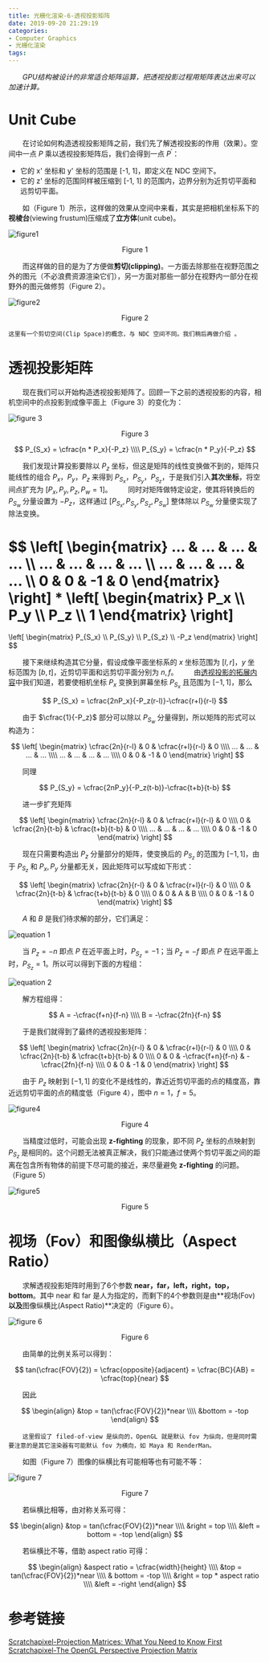 ```yaml
---
title: 光栅化渲染-6-透视投影矩阵
date: 2019-09-20 21:29:19
categories:
- Computer Graphics
- 光栅化渲染
tags:
---
```


　　*GPU结构被设计的非常适合矩阵运算，把透视投影过程用矩阵表达出来可以加速计算。*

# Unit Cube
　　在讨论如何构造透视投影矩阵之前，我们先了解透视投影的作用（效果）。空间中一点 $P$ 乘以透视投影矩阵后，我们会得到一点 $P^\prime$：

- 它的 x' 坐标和 y' 坐标的范围是 [-1, 1]，即定义在 NDC 空间下。
- 它的 z' 坐标的范围同样被压缩到 [-1, 1] 的范围内，边界分别为近剪切平面和远剪切平面。

　　如（Figure 1）所示，这样做的效果从空间中来看，其实是把相机坐标系下的**视棱台**(viewing frustum)压缩成了**立方体**(unit cube)。

![figure1](/figure1.png)
<center>Figure 1</center>

　　而这样做的目的是为了方便做**剪切(clipping)**。一方面去除那些在视野范围之外的图元（不必浪费资源渲染它们），另一方面对那些一部分在视野内一部分在视野外的图元做修剪（Figure 2）。

![figure2](/figure2.png)
<center>Figure 2</center>

``这里有一个剪切空间(Clip Space)的概念，与 NDC 空间不同。我们稍后再做介绍 。``

# 透视投影矩阵
　　现在我们可以开始构造透视投影矩阵了。回顾一下之前的透视投影的内容，相机空间中的点投影到成像平面上（Figure 3）的变化为：

![figure 3](/figure3.png)
<center>Figure 3</center>

$$
P_{S_x} = \cfrac{n * P_x}{-P_z} \\\\
P_{S_y} = \cfrac{n * P_y}{-P_z}
$$

　　我们发现计算投影要除以 $P_z$ 坐标，但这是矩阵的线性变换做不到的，矩阵只能线性的组合 $P_x$，$P_y$，$P_z$ 来得到 $P_{S_x}$，$P_{S_y}$，$P_{S_z}$，于是我们引入**其次坐标**，将空间点扩充为 $[P_x, P_y, P_z, P_w = 1]$。
　　同时对矩阵做特定设定，使其将转换后的 $P_{S_w}$ 分量设置为 $-P_z$，这样通过 $[P_{S_x}, P_{S_y}, P_{S_z}, P_{S_w}]$ 整体除以 $P_{S_w}$ 分量便实现了除法变换。

$$
\left[
    \begin{matrix}
        ... & ... & ... & ... \\\\
        ... & ... & ... & ... \\\\
        ... & ... & ... & ... \\\\
        0 & 0 & -1 & 0
    \end{matrix}
\right]
\*
\left[
    \begin{matrix}
        P_x \\\\
        P_y \\\\
        P_z \\\\
        1
    \end{matrix}
\right]
= 
\left[
    \begin{matrix}
        P_{S_x} \\\\
        P_{S_y} \\\\
        P_{S_z} \\\\
        -P_z
    \end{matrix}
\right]
$$

　　接下来继续构造其它分量，假设成像平面坐标系的 $x$ 坐标范围为 $[l, r]$，$y$ 坐标范围为 $[b, t]$，近剪切平面和远剪切平面分别为 $n, f$。
　　由[透视投影的拓展内容](https://ain-crad.github.io/2019/08/11/%E5%85%89%E6%A0%85%E5%8C%96%E6%B8%B2%E6%9F%93-2-%E9%80%8F%E8%A7%86%E6%8A%95%E5%BD%B1/#more)中我们知道，若要使相机坐标 $P_x$ 变换到屏幕坐标 $P_{S_x}$ 且范围为 $[-1, 1]$，那么

$$
P_{S_x} = \cfrac{2nP_x}{-P_z(r-l)}-\cfrac{r+l}{r-l}
$$

　　由于 $\cfrac{1}{-P_z}$ 部分可以除以 $P_{S_w}$ 分量得到，所以矩阵的形式可以构造为：

$$
\left[
    \begin{matrix}
        \cfrac{2n}{r-l} & 0 & \cfrac{r+l}{r-l} & 0 \\\\
        ... & ... & ... & ... \\\\
        ... & ... & ... & ... \\\\
        0 & 0 & -1 & 0
    \end{matrix}
\right]
$$

　　同理

$$
P_{S_y} = \cfrac{2nP_y}{-P_z(t-b)}-\cfrac{t+b}{t-b}
$$

　　进一步扩充矩阵

$$
\left[
    \begin{matrix}
        \cfrac{2n}{r-l} & 0 & \cfrac{r+l}{r-l} & 0 \\\\
        0 & \cfrac{2n}{t-b} & \cfrac{t+b}{t-b} & 0 \\\\
        ... & ... & ... & ... \\\\
        0 & 0 & -1 & 0
    \end{matrix}
\right]
$$

　　现在只需要构造出 $P_z$ 分量部分的矩阵，使变换后的 $P_{S_z}$ 的范围为 $[-1, 1]$，由于 $P_{S_z}$ 和 $P_x, P_y$ 分量都无关，因此矩阵可以写成如下形式：

$$
\left[
    \begin{matrix}
        \cfrac{2n}{r-l} & 0 & \cfrac{r+l}{r-l} & 0 \\\\
        0 & \cfrac{2n}{t-b} & \cfrac{t+b}{t-b} & 0 \\\\
        0 & 0 & A & B \\\\
        0 & 0 & -1 & 0
    \end{matrix}
\right]
$$

　　$A$ 和 $B$ 是我们待求解的部分，它们满足：

![equation 1](/equation1.png)

　　当 $P_z = -n$ 即点 $P$ 在近平面上时，$P_{S_z} = -1$；当 $P_z = -f$ 即点 $P$ 在远平面上时，$P_{S_z} = 1$。所以可以得到下面的方程组：

![equation 2](/equation2.png)

　　解方程组得：

$$
A = -\cfrac{f+n}{f-n} \\\\
B = -\cfrac{2fn}{f-n}
$$

　　于是我们就得到了最终的透视投影矩阵：

$$
\left[
    \begin{matrix}
        \cfrac{2n}{r-l} & 0 & \cfrac{r+l}{r-l} & 0 \\\\
        0 & \cfrac{2n}{t-b} & \cfrac{t+b}{t-b} & 0 \\\\
        0 & 0 & -\cfrac{f+n}{f-n} & -\cfrac{2fn}{f-n} \\\\
        0 & 0 & -1 & 0
    \end{matrix}
\right]
$$
   
　　由于 $P_z$ 映射到 $[-1, 1]$ 的变化不是线性的，靠近近剪切平面的点的精度高，靠近远剪切平面的点的精度低（Figure 4），图中 $n = 1$，$f = 5$。

![figure4](/figure4.png)
<center>Figure 4</center>

　　当精度过低时，可能会出现 **z-fighting** 的现象，即不同 $P_z$ 坐标的点映射到 $P_{S_z}$ 是相同的。这个问题无法被真正解决，我们只能通过使两个剪切平面之间的距离在包含所有物体的前提下尽可能的接近，来尽量避免 **z-fighting** 的问题。（Figure 5）

![figure5](/figure5.png)
<center>Figure 5</center>

# 视场（Fov）和图像纵横比（Aspect Ratio）
　　求解透视投影矩阵时用到了6个参数 **near，far，left，right，top，bottom**。其中 near 和 far 是人为指定的，而剩下的4个参数则是由**视场(Fov)**以及**图像纵横比(Aspect Ratio)**决定的（Figure 6）。

![figure 6](/figure6.png)
<center>Figure 6</center>

　　由简单的比例关系可以得到：

$$
tan(\cfrac{FOV}{2}) = \cfrac{opposite}{adjacent} = \cfrac{BC}{AB} = \cfrac{top}{near}
$$

　　因此

$$
\begin{align}
&top = tan(\cfrac{FOV}{2})*near \\\\
&bottom = -top
\end{align}
$$

　　``这里假设了 filed-of-view 是纵向的，OpenGL 就是默认 fov 为纵向，但是同时需要注意的是其它渲染器有可能默认 fov 为横向，如 Maya 和 RenderMan。``

　　如图（Figure 7）图像的纵横比有可能相等也有可能不等：

![figure 7](/figure7.png)
<center>Figure 7</center>

　　若纵横比相等，由对称关系可得：

$$
\begin{align}
&top = tan(\cfrac{FOV}{2})*near \\\\
&right = top \\\\
&left = bottom = -top
\end{align}
$$

　　若纵横比不等，借助 aspect ratio 可得：

$$
\begin{align}
&aspect ratio = \cfrac{width}{height} \\\\
&top = tan(\cfrac{FOV}{2})*near \\\\
& bottom = -top \\\\
&right = top * aspect ratio \\\\
&left = -right
\end{align}
$$

# 参考链接
[Scratchapixel-Projection Matrices: What You Need to Know First](https://www.scratchapixel.com/lessons/3d-basic-rendering/perspective-and-orthographic-projection-matrix/projection-matrices-what-you-need-to-know-first)
[Scratchapixel-The OpenGL Perspective Projection Matrix](https://www.scratchapixel.com/lessons/3d-basic-rendering/perspective-and-orthographic-projection-matrix/opengl-perspective-projection-matrix)
